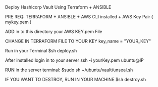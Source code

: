 Deploy Hashicorp Vault Using Terraform + ANSIBLE

PRE REQ: 
TERRAFORM + ANSIBLE + AWS CLI installed + AWS Key Pair ( mykey.pem )

ADD in to this directory your AWS KEY.pem File

CHANGE IN TERRAFORM FILE TO YOUR KEY
  key_name = "YOUR_KEY"
  
 Run in your Terminal 
 $sh deploy.sh
 
 After installed login in to your server
 ssh -i yourKey.pem ubuntu@IP

RUN in the server terminal:
$sudo sh ~/ubuntu/vault/unseal.sh


IF YOU WANT TO DESTROY, RUN IN YOUR MACHINE
$sh destroy.sh

  
